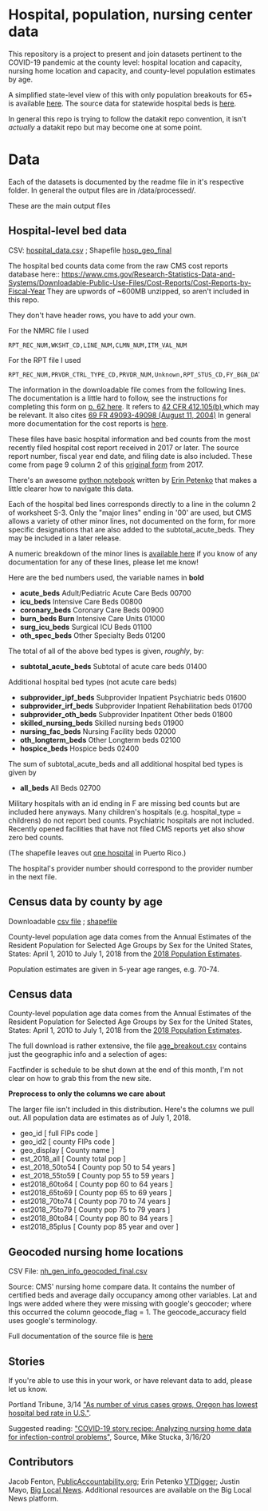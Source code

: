 # Hospital, population, nursing center data

This repository is a project to present and join datasets pertinent to the COVID-19 pandemic at the county level: hospital location and capacity, nursing home location and capacity, and county-level population estimates by age.

A simplified state-level view of this with only population breakouts for 65+ is available [here](https://docs.google.com/spreadsheets/d/1XC0SfpPgYkhLPe4CeXDKs3sgVw8Cbcqa3MpEt8tUQcY/edit#gid=0). The source data for statewide hospital beds is [here](https://www.ahd.com/state_statistics.html).

In general this repo is trying to follow the datakit repo convention, it isn't *actually* a datakit repo but may become one at some point. 


# Data

Each of the datasets is documented by the readme file in it's respective folder. In general the output files are in /data/processed/. 

These are the main output files

## Hospital-level bed data

CSV: [hospital_data.csv](https://github.com/jsfenfen/covid_hospitals_demographics/blob/master/data/processed/hospital_data.csv) ;  Shapefile [hosp\_geo\_final](https://github.com/jsfenfen/covid_hospitals_demographics/blob/master/data/processed/hosp_geo_final.zip) 

The hospital bed counts data come from the raw CMS cost reports database here:: https://www.cms.gov/Research-Statistics-Data-and-Systems/Downloadable-Public-Use-Files/Cost-Reports/Cost-Reports-by-Fiscal-Year They are upwords of ~600MB unzipped, so aren't included in this repo. 

They don't have header rows, you have to add your own. 

For the NMRC file I used 

	RPT_REC_NUM,WKSHT_CD,LINE_NUM,CLMN_NUM,ITM_VAL_NUM
	
For the RPT file I used

	RPT_REC_NUM,PRVDR_CTRL_TYPE_CD,PRVDR_NUM,Unknown,RPT_STUS_CD,FY_BGN_DATE,FY_END_DATE,PROC_DT,INITL_RPT_SW,LAST_RPT_SW,TRNSMTL_NUM,FI_NUM,ADR_VNDR_CD,FI_CREAT_DT,UTIL_CD,NPR_DT,SPEC_IND,FI_RCPT_DT

The information in the downloadable file comes from the following lines. The documentation is a little hard to follow, see the instructions for completing this form on [p. 62 here](https://github.com/jsfenfen/covid_hospitals_demographics/blob/master/data/source/cost_reports/HOSPITAL2010-DOCUMENTATION/R15P240.pdf).  It refers to [42 CFR 412.105(b) ](https://github.com/jsfenfen/covid_hospitals_demographics/blob/master/data/source/cost_reports/HOSPITAL2010-DOCUMENTATION/CFR-2010-title42-vol2-sec412-105.pdf) which may be relevant. It also cites [69 FR 49093-49098 (August 11, 2004)](https://github.com/jsfenfen/covid_hospitals_demographics/blob/master/data/source/cost_reports/HOSPITAL2010-DOCUMENTATION/FR-2004-08-11.pdf) In general more documentation for the cost reports is [here](https://github.com/jsfenfen/covid_hospitals_demographics/tree/master/data/source/cost_reports/HOSPITAL2010-DOCUMENTATION).

These files have basic hospital information and bed counts from the most recently filed hospital cost report received in 2017 or later. The source report number, fiscal year end date, and filing date is also included. These come from page 9 column 2 of this [original form](https://www.cms.gov/Regulations-and-Guidance/Guidance/Manuals/Paper-Based-Manuals-Items/CMS021935) from 2017.  

There's an awesome [python notebook](https://github.com/jsfenfen/covid_hospitals_demographics/blob/master/data/analysis/HospitalICUBeds_2017.ipynb) written by [Erin Petenko](https://github.com/epetenko/) that makes a little clearer how to navigate this data.

Each of the hospital bed lines corresponds directly to a line in the column 2 of worksheet S-3. Only the "major lines" ending in '00' are used, but CMS allows a variety of other minor lines, not documented on the form, for more specific designations that are also added to the subtotal\_acute\_beds. They may be included in a later release. 

A numeric breakdown of the minor lines is [available here](https://docs.google.com/spreadsheets/d/1nAIbiJ7LMPmHVcJvuceMKHTUn__Hly4LYMjeevMO1mc/edit?usp=sharing) if you know of any documentation for any of these lines, please let me know! 

Here are the bed numbers used, the variable names in **bold**

- **acute_beds** Adult/Pediatric Acute Care Beds 00700
- **icu_beds** Intensive Care Beds 00800
- **coronary_beds** Coronary Care Beds 00900
- **burn_beds Burn** Intensive Care Units 01000
- **surg\_icu_beds** Surgical ICU Beds 01100
- **oth\_spec\_beds** Other Specialty Beds 01200

The total of all of the above bed types is given, *roughly*, by:

- **subtotal\_acute\_beds** Subtotal of acute care beds 01400

Additional hospital bed types (not acute care beds)

- **subprovider\_ipf\_beds** Subprovider Inpatient Psychiatric beds 01600
- **subprovider\_irf\_beds**  Subprovider Inpatient Rehabilitation beds 01700
- **subprovider\_oth\_beds**  Subprovider Inpatitent Other beds 01800
- **skilled\_nursing\_beds**  Skilled nursing beds 01900
- **nursing\_fac\_beds**  Nursing Facility beds 02000
- **oth\_longterm\_beds** Other Longterm beds 02100
- **hospice\_beds**  Hospice beds 02400

The sum of subtotal\_acute\_beds and all additional hospital bed types is given by

- **all\_beds** All Beds 02700

Military hospitals with an id ending in F are missing bed counts but are included here anyways. Many children's hospitals (e.g. hospital_type = childrens) do not report bed counts. Psychiatric hospitals are not included. Recently opened facilities that have not filed CMS reports yet also show zero bed counts.

(The shapefile leaves out [one hospital](https://data.medicare.gov/resource/xubh-q36u/row-hgvv.mh7i-bzfv) in Puerto Rico.)

The hospital's provider number should correspond to the provider number in the next file.

## Census data by county by age

Downloadable [csv file](https://github.com/jsfenfen/covid_hospitals_demographics/blob/master/data/processed/2018_county_census.csv) ; [shapefile](https://publicaccountability.s3.amazonaws.com/rawfiles/counties_final.zip)
 
County-level population age data comes from the Annual Estimates of the Resident Population for Selected Age Groups by Sex for the United States, States: April 1, 2010 to July 1, 2018 from the [2018 Population Estimates](https://factfinder.census.gov/faces/tableservices/jsf/pages/productview.xhtml?src=bkmk).

Population estimates are given in 5-year age ranges, e.g. 70-74. 


## Census data 
 
County-level population age data comes from the Annual Estimates of the Resident Population for Selected Age Groups by Sex for the United States, States: April 1, 2010 to July 1, 2018 from the [2018 Population Estimates](https://factfinder.census.gov/faces/tableservices/jsf/pages/productview.xhtml?src=bkmk).

The full download is rather extensive, the file [age_breakout.csv](https://github.com/jsfenfen/covid_hospitals_demographics/blob/master/data/processed/age_breakout.csv) contains just the geographic info and a selection of ages:

Factfinder is schedule to be shut down at the end of this month, I'm not clear on how to grab this from the new site.

**Preprocess to only the columns we care about**

The larger file isn't included in this distribution. Here's the columns we pull out. All population data are estimates as of July 1, 2018. 

- geo\_id	  [ full FIPs code ]
- geo\_id2	  [ county FIPs code ]
- geo\_display [ County name ]
- est\_2018\_all [ County total pop ]
- est\_2018\_50to54 [ County pop 50 to 54 years ]
- est\_2018\_55to59 [ County pop 55 to 59 years ]
- est2018\_60to64 [ County pop 60 to 64 years ]
- est2018\_65to69 [ County pop 65 to 69 years ]
- est2018\_70to74 [ County pop 70 to 74 years ]
- est2018\_75to79 [ County pop 75 to 79 years ]
- est2018\_80to84 [ County pop 80 to 84 years ]
- est2018\_85plus [ County pop 85 year and over ]


## Geocoded nursing home locations 

CSV File: [nh\_gen\_info\_geocoded\_final.csv](https://github.com/jsfenfen/covid_hospitals_demographics/blob/master/data/processed/nh_gen_info_geocoded_final.csv) 

Source: CMS' nursing home compare data. It contains the number of certified beds and average daily occupancy among other variables.  Lat and lngs were added where they were missing with google's geocoder; where this occurred the column geocode\_flag = 1. The geocode\_accuracy field uses google's terminology. 

Full documentation of the source file is [here](https://data.medicare.gov/Nursing-Home-Compare/Provider-Info/4pq5-n9py)



## Stories

If you're able to use this in your work, or have relevant data to add, please let us know. 

Portland Tribune, 3/14 ["As number of virus cases grows, Oregon has lowest hospital bed rate in U.S."](https://pamplinmedia.com/pt/9-news/456432-372245-as-deluge-approaches-oregon-has-lowest-hospital-bed-rate-in-us).

Suggested reading: ["COVID-19 story recipe: Analyzing nursing home data for infection-control problems"](https://source.opennews.org/articles/covid-19-story-recipe-analyzing-nursing-home-data/), Source, Mike Stucka, 3/16/20

## Contributors

Jacob Fenton, [PublicAccountability.org](https://publicaccountability.org); Erin Petenko  [VTDigger](https://vtdigger.org/); Justin Mayo, [Big Local News](http://biglocalnews.org). Additional resources are available on the Big Local News platform. 







